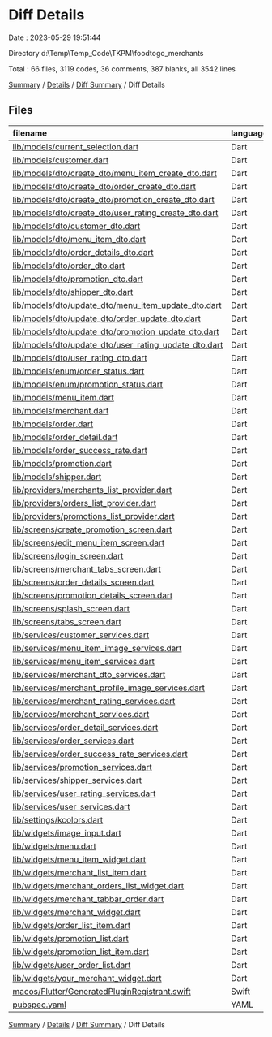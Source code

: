 # Diff Details

Date : 2023-05-29 19:51:44

Directory d:\\Temp\\Temp_Code\\TKPM\\foodtogo_merchants

Total : 66 files,  3119 codes, 36 comments, 387 blanks, all 3542 lines

[Summary](results.md) / [Details](details.md) / [Diff Summary](diff.md) / Diff Details

## Files
| filename | language | code | comment | blank | total |
| :--- | :--- | ---: | ---: | ---: | ---: |
| [lib/models/current_selection.dart](/lib/models/current_selection.dart) | Dart | 8 | 0 | 1 | 9 |
| [lib/models/customer.dart](/lib/models/customer.dart) | Dart | 37 | 0 | 3 | 40 |
| [lib/models/dto/create_dto/menu_item_create_dto.dart](/lib/models/dto/create_dto/menu_item_create_dto.dart) | Dart | 2 | 0 | 0 | 2 |
| [lib/models/dto/create_dto/order_create_dto.dart](/lib/models/dto/create_dto/order_create_dto.dart) | Dart | 51 | 0 | 3 | 54 |
| [lib/models/dto/create_dto/promotion_create_dto.dart](/lib/models/dto/create_dto/promotion_create_dto.dart) | Dart | 38 | 0 | 3 | 41 |
| [lib/models/dto/create_dto/user_rating_create_dto.dart](/lib/models/dto/create_dto/user_rating_create_dto.dart) | Dart | 26 | 0 | 3 | 29 |
| [lib/models/dto/customer_dto.dart](/lib/models/dto/customer_dto.dart) | Dart | 21 | 0 | 3 | 24 |
| [lib/models/dto/menu_item_dto.dart](/lib/models/dto/menu_item_dto.dart) | Dart | 2 | 0 | 0 | 2 |
| [lib/models/dto/order_details_dto.dart](/lib/models/dto/order_details_dto.dart) | Dart | 26 | 0 | 3 | 29 |
| [lib/models/dto/order_dto.dart](/lib/models/dto/order_dto.dart) | Dart | 53 | 0 | 3 | 56 |
| [lib/models/dto/promotion_dto.dart](/lib/models/dto/promotion_dto.dart) | Dart | 38 | 0 | 3 | 41 |
| [lib/models/dto/shipper_dto.dart](/lib/models/dto/shipper_dto.dart) | Dart | 24 | 0 | 2 | 26 |
| [lib/models/dto/update_dto/menu_item_update_dto.dart](/lib/models/dto/update_dto/menu_item_update_dto.dart) | Dart | 2 | 0 | 0 | 2 |
| [lib/models/dto/update_dto/order_update_dto.dart](/lib/models/dto/update_dto/order_update_dto.dart) | Dart | 51 | 0 | 3 | 54 |
| [lib/models/dto/update_dto/promotion_update_dto.dart](/lib/models/dto/update_dto/promotion_update_dto.dart) | Dart | 38 | 0 | 3 | 41 |
| [lib/models/dto/update_dto/user_rating_update_dto.dart](/lib/models/dto/update_dto/user_rating_update_dto.dart) | Dart | 26 | 0 | 3 | 29 |
| [lib/models/dto/user_rating_dto.dart](/lib/models/dto/user_rating_dto.dart) | Dart | 26 | 0 | 3 | 29 |
| [lib/models/enum/order_status.dart](/lib/models/enum/order_status.dart) | Dart | 9 | 0 | 1 | 10 |
| [lib/models/enum/promotion_status.dart](/lib/models/enum/promotion_status.dart) | Dart | 5 | 0 | 1 | 6 |
| [lib/models/menu_item.dart](/lib/models/menu_item.dart) | Dart | 3 | 0 | 0 | 3 |
| [lib/models/merchant.dart](/lib/models/merchant.dart) | Dart | 2 | 0 | 0 | 2 |
| [lib/models/order.dart](/lib/models/order.dart) | Dart | 37 | 0 | 3 | 40 |
| [lib/models/order_detail.dart](/lib/models/order_detail.dart) | Dart | 27 | 0 | 4 | 31 |
| [lib/models/order_success_rate.dart](/lib/models/order_success_rate.dart) | Dart | 14 | 0 | 3 | 17 |
| [lib/models/promotion.dart](/lib/models/promotion.dart) | Dart | 38 | 0 | 3 | 41 |
| [lib/models/shipper.dart](/lib/models/shipper.dart) | Dart | 40 | 0 | 3 | 43 |
| [lib/providers/merchants_list_provider.dart](/lib/providers/merchants_list_provider.dart) | Dart | 1 | 0 | 0 | 1 |
| [lib/providers/orders_list_provider.dart](/lib/providers/orders_list_provider.dart) | Dart | 12 | 0 | 5 | 17 |
| [lib/providers/promotions_list_provider.dart](/lib/providers/promotions_list_provider.dart) | Dart | 12 | 0 | 4 | 16 |
| [lib/screens/create_promotion_screen.dart](/lib/screens/create_promotion_screen.dart) | Dart | 402 | 1 | 30 | 433 |
| [lib/screens/edit_menu_item_screen.dart](/lib/screens/edit_menu_item_screen.dart) | Dart | 2 | 0 | 0 | 2 |
| [lib/screens/login_screen.dart](/lib/screens/login_screen.dart) | Dart | 6 | 0 | 2 | 8 |
| [lib/screens/merchant_tabs_screen.dart](/lib/screens/merchant_tabs_screen.dart) | Dart | 37 | 1 | 3 | 41 |
| [lib/screens/order_details_screen.dart](/lib/screens/order_details_screen.dart) | Dart | 297 | 7 | 17 | 321 |
| [lib/screens/promotion_details_screen.dart](/lib/screens/promotion_details_screen.dart) | Dart | 115 | 0 | 5 | 120 |
| [lib/screens/splash_screen.dart](/lib/screens/splash_screen.dart) | Dart | 20 | 0 | 1 | 21 |
| [lib/screens/tabs_screen.dart](/lib/screens/tabs_screen.dart) | Dart | 3 | 0 | 0 | 3 |
| [lib/services/customer_services.dart](/lib/services/customer_services.dart) | Dart | 63 | 0 | 10 | 73 |
| [lib/services/menu_item_image_services.dart](/lib/services/menu_item_image_services.dart) | Dart | 3 | 0 | 0 | 3 |
| [lib/services/menu_item_services.dart](/lib/services/menu_item_services.dart) | Dart | 77 | 0 | 14 | 91 |
| [lib/services/merchant_dto_services.dart](/lib/services/merchant_dto_services.dart) | Dart | -143 | -1 | -27 | -171 |
| [lib/services/merchant_profile_image_services.dart](/lib/services/merchant_profile_image_services.dart) | Dart | 3 | 0 | 1 | 4 |
| [lib/services/merchant_rating_services.dart](/lib/services/merchant_rating_services.dart) | Dart | 23 | 0 | 6 | 29 |
| [lib/services/merchant_services.dart](/lib/services/merchant_services.dart) | Dart | 217 | 1 | 44 | 262 |
| [lib/services/order_detail_services.dart](/lib/services/order_detail_services.dart) | Dart | 82 | 0 | 17 | 99 |
| [lib/services/order_services.dart](/lib/services/order_services.dart) | Dart | 174 | 24 | 24 | 222 |
| [lib/services/order_success_rate_services.dart](/lib/services/order_success_rate_services.dart) | Dart | 25 | 0 | 7 | 32 |
| [lib/services/promotion_services.dart](/lib/services/promotion_services.dart) | Dart | 149 | 0 | 37 | 186 |
| [lib/services/shipper_services.dart](/lib/services/shipper_services.dart) | Dart | 64 | 0 | 11 | 75 |
| [lib/services/user_rating_services.dart](/lib/services/user_rating_services.dart) | Dart | 26 | 0 | 6 | 32 |
| [lib/services/user_services.dart](/lib/services/user_services.dart) | Dart | -3 | 0 | 0 | -3 |
| [lib/settings/kcolors.dart](/lib/settings/kcolors.dart) | Dart | 5 | 0 | 0 | 5 |
| [lib/widgets/image_input.dart](/lib/widgets/image_input.dart) | Dart | 2 | 0 | 0 | 2 |
| [lib/widgets/menu.dart](/lib/widgets/menu.dart) | Dart | 17 | 0 | 2 | 19 |
| [lib/widgets/menu_item_widget.dart](/lib/widgets/menu_item_widget.dart) | Dart | 60 | 0 | 7 | 67 |
| [lib/widgets/merchant_list_item.dart](/lib/widgets/merchant_list_item.dart) | Dart | 38 | 0 | 2 | 40 |
| [lib/widgets/merchant_orders_list_widget.dart](/lib/widgets/merchant_orders_list_widget.dart) | Dart | 60 | 0 | 11 | 71 |
| [lib/widgets/merchant_tabbar_order.dart](/lib/widgets/merchant_tabbar_order.dart) | Dart | 175 | 1 | 23 | 199 |
| [lib/widgets/merchant_widget.dart](/lib/widgets/merchant_widget.dart) | Dart | 17 | 0 | 5 | 22 |
| [lib/widgets/order_list_item.dart](/lib/widgets/order_list_item.dart) | Dart | 115 | 0 | 10 | 125 |
| [lib/widgets/promotion_list.dart](/lib/widgets/promotion_list.dart) | Dart | 90 | 2 | 13 | 105 |
| [lib/widgets/promotion_list_item.dart](/lib/widgets/promotion_list_item.dart) | Dart | 113 | 0 | 17 | 130 |
| [lib/widgets/user_order_list.dart](/lib/widgets/user_order_list.dart) | Dart | 104 | 0 | 18 | 122 |
| [lib/widgets/your_merchant_widget.dart](/lib/widgets/your_merchant_widget.dart) | Dart | 17 | 0 | 5 | 22 |
| [macos/Flutter/GeneratedPluginRegistrant.swift](/macos/Flutter/GeneratedPluginRegistrant.swift) | Swift | -4 | 0 | 0 | -4 |
| [pubspec.yaml](/pubspec.yaml) | YAML | -1 | 0 | 0 | -1 |

[Summary](results.md) / [Details](details.md) / [Diff Summary](diff.md) / Diff Details